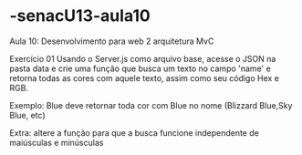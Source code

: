 # -senacU13-aula10
Aula 10: Desenvolvimento para web 2 arquitetura MvC

Exercício 01
Usando o Server.js como arquivo base, acesse o JSON 
na pasta data e crie uma função que busca um texto
no campo 'name' e retorna todas as cores com aquele
texto, assim como seu código Hex e RGB.

Exemplo: Blue deve retornar toda cor com Blue no 
nome (Blizzard Blue,Sky Blue, etc)

Extra: altere a função para que a busca funcione
independente de maiúsculas e minúsculas